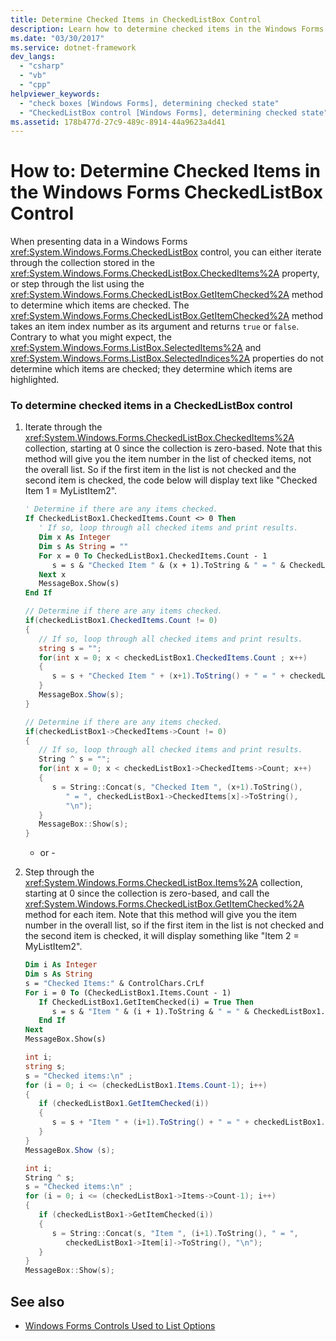 ```yaml
---
title: Determine Checked Items in CheckedListBox Control
description: Learn how to determine checked items in the Windows Forms CheckedListBox control by iterating through the collection stored in the CheckedItems property.
ms.date: "03/30/2017"
ms.service: dotnet-framework
dev_langs:
  - "csharp"
  - "vb"
  - "cpp"
helpviewer_keywords:
  - "check boxes [Windows Forms], determining checked state"
  - "CheckedListBox control [Windows Forms], determining checked state"
ms.assetid: 178b477d-27c9-489c-8914-44a9623a4d41
---
```

# How to: Determine Checked Items in the Windows Forms CheckedListBox Control

When presenting data in a Windows Forms <xref:System.Windows.Forms.CheckedListBox> control, you can either iterate through the collection stored in the <xref:System.Windows.Forms.CheckedListBox.CheckedItems%2A> property, or step through the list using the <xref:System.Windows.Forms.CheckedListBox.GetItemChecked%2A> method to determine which items are checked. The <xref:System.Windows.Forms.CheckedListBox.GetItemChecked%2A> method takes an item index number as its argument and returns `true` or `false`. Contrary to what you might expect, the <xref:System.Windows.Forms.ListBox.SelectedItems%2A> and <xref:System.Windows.Forms.ListBox.SelectedIndices%2A> properties do not determine which items are checked; they determine which items are highlighted.

### To determine checked items in a CheckedListBox control

1. Iterate through the <xref:System.Windows.Forms.CheckedListBox.CheckedItems%2A> collection, starting at 0 since the collection is zero-based. Note that this method will give you the item number in the list of checked items, not the overall list. So if the first item in the list is not checked and the second item is checked, the code below will display text like "Checked Item 1 = MyListItem2".

    ```vb
    ' Determine if there are any items checked.
    If CheckedListBox1.CheckedItems.Count <> 0 Then
       ' If so, loop through all checked items and print results.
       Dim x As Integer
       Dim s As String = ""
       For x = 0 To CheckedListBox1.CheckedItems.Count - 1
          s = s & "Checked Item " & (x + 1).ToString & " = " & CheckedListBox1.CheckedItems(x).ToString & ControlChars.CrLf
       Next x
       MessageBox.Show(s)
    End If
    ```

    ```csharp
    // Determine if there are any items checked.
    if(checkedListBox1.CheckedItems.Count != 0)
    {
       // If so, loop through all checked items and print results.
       string s = "";
       for(int x = 0; x < checkedListBox1.CheckedItems.Count ; x++)
       {
          s = s + "Checked Item " + (x+1).ToString() + " = " + checkedListBox1.CheckedItems[x].ToString() + "\n";
       }
       MessageBox.Show(s);
    }
    ```

    ```cpp
    // Determine if there are any items checked.
    if(checkedListBox1->CheckedItems->Count != 0)
    {
       // If so, loop through all checked items and print results.
       String ^ s = "";
       for(int x = 0; x < checkedListBox1->CheckedItems->Count; x++)
       {
          s = String::Concat(s, "Checked Item ", (x+1).ToString(),
             " = ", checkedListBox1->CheckedItems[x]->ToString(),
             "\n");
       }
       MessageBox::Show(s);
    }
    ```

     - or -

2. Step through the <xref:System.Windows.Forms.CheckedListBox.Items%2A> collection, starting at 0 since the collection is zero-based, and call the <xref:System.Windows.Forms.CheckedListBox.GetItemChecked%2A> method for each item. Note that this method will give you the item number in the overall list, so if the first item in the list is not checked and the second item is checked, it will display something like "Item 2 = MyListItem2".

    ```vb
    Dim i As Integer
    Dim s As String
    s = "Checked Items:" & ControlChars.CrLf
    For i = 0 To (CheckedListBox1.Items.Count - 1)
       If CheckedListBox1.GetItemChecked(i) = True Then
          s = s & "Item " & (i + 1).ToString & " = " & CheckedListBox1.Items(i).ToString & ControlChars.CrLf
       End If
    Next
    MessageBox.Show(s)
    ```

    ```csharp
    int i;
    string s;
    s = "Checked items:\n" ;
    for (i = 0; i <= (checkedListBox1.Items.Count-1); i++)
    {
       if (checkedListBox1.GetItemChecked(i))
       {
          s = s + "Item " + (i+1).ToString() + " = " + checkedListBox1.Items[i].ToString() + "\n";
       }
    }
    MessageBox.Show (s);
    ```

    ```cpp
    int i;
    String ^ s;
    s = "Checked items:\n" ;
    for (i = 0; i <= (checkedListBox1->Items->Count-1); i++)
    {
       if (checkedListBox1->GetItemChecked(i))
       {
          s = String::Concat(s, "Item ", (i+1).ToString(), " = ",
             checkedListBox1->Item[i]->ToString(), "\n");
       }
    }
    MessageBox::Show(s);
    ```

## See also

- [Windows Forms Controls Used to List Options](windows-forms-controls-used-to-list-options.md)
